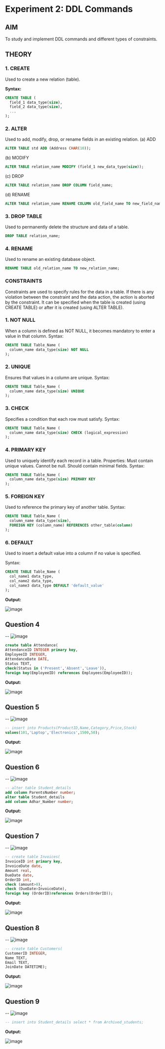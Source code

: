# Experiment 2: DDL Commands

## AIM
To study and implement DDL commands and different types of constraints.

## THEORY

### 1. CREATE
Used to create a new relation (table).

**Syntax:**
```sql
CREATE TABLE (
  field_1 data_type(size),
  field_2 data_type(size),
  ...
);
```
### 2. ALTER
Used to add, modify, drop, or rename fields in an existing relation.
(a) ADD
```sql
ALTER TABLE std ADD (Address CHAR(10));
```
(b) MODIFY
```sql
ALTER TABLE relation_name MODIFY (field_1 new_data_type(size));
```
(c) DROP
```sql
ALTER TABLE relation_name DROP COLUMN field_name;
```
(d) RENAME
```sql
ALTER TABLE relation_name RENAME COLUMN old_field_name TO new_field_name;
```
### 3. DROP TABLE
Used to permanently delete the structure and data of a table.
```sql
DROP TABLE relation_name;
```
### 4. RENAME
Used to rename an existing database object.
```sql
RENAME TABLE old_relation_name TO new_relation_name;
```
### CONSTRAINTS
Constraints are used to specify rules for the data in a table. If there is any violation between the constraint and the data action, the action is aborted by the constraint. It can be specified when the table is created (using CREATE TABLE) or after it is created (using ALTER TABLE).
### 1. NOT NULL
When a column is defined as NOT NULL, it becomes mandatory to enter a value in that column.
Syntax:
```sql
CREATE TABLE Table_Name (
  column_name data_type(size) NOT NULL
);
```
### 2. UNIQUE
Ensures that values in a column are unique.
Syntax:
```sql
CREATE TABLE Table_Name (
  column_name data_type(size) UNIQUE
);
```
### 3. CHECK
Specifies a condition that each row must satisfy.
Syntax:
```sql
CREATE TABLE Table_Name (
  column_name data_type(size) CHECK (logical_expression)
);
```
### 4. PRIMARY KEY
Used to uniquely identify each record in a table.
Properties:
Must contain unique values.
Cannot be null.
Should contain minimal fields.
Syntax:
```sql
CREATE TABLE Table_Name (
  column_name data_type(size) PRIMARY KEY
);
```
### 5. FOREIGN KEY
Used to reference the primary key of another table.
Syntax:
```sql
CREATE TABLE Table_Name (
  column_name data_type(size),
  FOREIGN KEY (column_name) REFERENCES other_table(column)
);
```
### 6. DEFAULT
Used to insert a default value into a column if no value is specified.

Syntax:
```sql
CREATE TABLE Table_Name (
  col_name1 data_type,
  col_name2 data_type,
  col_name3 data_type DEFAULT 'default_value'
);
```
**Output:**

![image](https://github.com/user-attachments/assets/41a9b76e-11d8-4e02-932e-4a80e1a056cc)


**Question 4**
---
-- ![image](https://github.com/user-attachments/assets/ed864134-23f6-418d-b337-243672210a2a)



```sql
create table Attendance(
AttendanceID INTEGER primary key,
EmployeeID INTEGER,
AttendanceDate DATE,
Status TEXT,
check(Status in ('Present','Absent','Leave')),
foreign key(EmployeeID) references Employees(EmployeeID));
```

**Output:**

![image](https://github.com/user-attachments/assets/c11c1746-c8fe-486a-8534-363d0de39d38)


**Question 5**
---
-- ![image](https://github.com/user-attachments/assets/4aa9e9db-66f1-4c8c-a5eb-00a95cab7e38)


```sql
-- insert into Products(ProductID,Name,Category,Price,Stock)
values(101,'Laptop','Electronics',1500,50);
```

**Output:**

![image](https://github.com/user-attachments/assets/48253236-69d4-42ef-b69e-8a1433ce0941)


**Question 6**
---
-- ![image](https://github.com/user-attachments/assets/d18b1840-dac9-4a72-9609-513af975f2b3)


```sql
-- alter table Student_details
add column ParentsNumber number;
alter table Student_details
add column Adhar_Number number;
```

**Output:**

![image](https://github.com/user-attachments/assets/3a7d27ca-e014-40a1-853e-4de06457b1b1)


**Question 7**
---
-- ![image](https://github.com/user-attachments/assets/04a4d3cc-c44a-4129-8687-24e203d59dcb)


```sql
-- create table Invoices(
InvoiceID int primary key,
InvoiceDate date,
Amount real,
DueDate date,
OrderID int,
check (amount>0),
check (DueDate>InvoiceDate),
foreign key (OrderID)references Orders(OrderID));
```

**Output:**

![image](https://github.com/user-attachments/assets/0ea83df4-6b5e-4a85-a384-24bb8541f877)


**Question 8**
---
-- ![image](https://github.com/user-attachments/assets/56f83ce6-c560-410d-bce1-285ce94a4479)


```sql
-- create table Customers(
CustomerID INTEGER,
Name TEXT,
Email TEXT,
JoinDate DATETIME);
```

**Output:**

![image](https://github.com/user-attachments/assets/6dba59b3-bca1-4f06-83ae-91b7895823f1)

**Question 9**
---
-- ![image](https://github.com/user-attachments/assets/6b02a17f-22d7-4ee7-a149-ba6654800a58)

```sql
-- insert into Student_details select * from Archived_students;
```

**Output:**

![image](https://github.com/user-attachments/assets/8475d606-103c-4772-b897-a3d1ba82756f)
